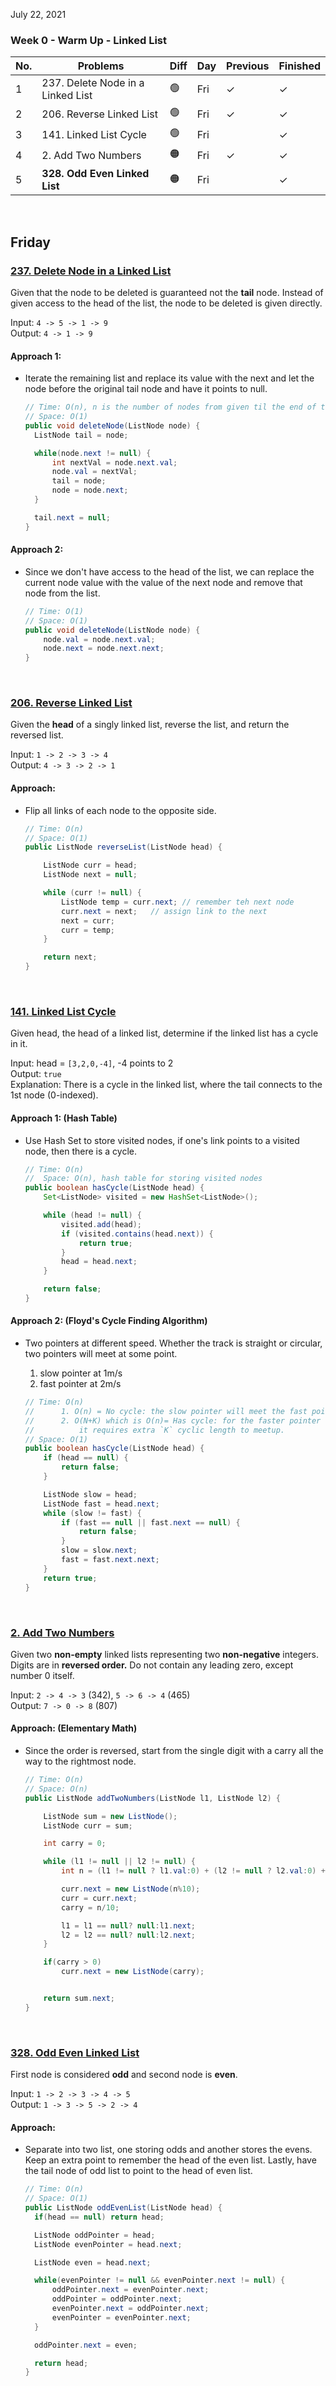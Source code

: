 July 22, 2021

### Week 0 - Warm Up - Linked List

| No. | Problems                          | Diff | Day | Previous | Finished |
| --- | --------------------------------- | ---- | --- | -------- | -------- |
| 1   | 237. Delete Node in a Linked List | 🟢   | Fri | &check;  | &check;  |
| 2   | 206. Reverse Linked List          | 🟢   | Fri | &check;  | &check;  |
| 3   | 141. Linked List Cycle            | 🟢   | Fri |          | &check;  |
| 4   | 2. Add Two Numbers                | 🟠   | Fri | &check;  | &check;  |
| 5   | **328. Odd Even Linked List**     | 🟠   | Fri |          | &check;  |

<br>

## Friday

### [237. Delete Node in a Linked List](https://leetcode.com/problems/delete-node-in-a-linked-list/)

Given that the node to be deleted is guaranteed not the **tail** node. Instead of given access to the head of the list, the node to be deleted is given directly.

Input: `4 -> 5 -> 1 -> 9`  
Output: `4 -> 1 -> 9`

#### Approach 1:

- Iterate the remaining list and replace its value with the next and let the node before the original tail node and have it points to null.

  ```java
  // Time: O(n), n is the number of nodes from given til the end of the list
  // Space: O(1)
  public void deleteNode(ListNode node) {
    ListNode tail = node;

    while(node.next != null) {
        int nextVal = node.next.val;
        node.val = nextVal;
        tail = node;
        node = node.next;
    }

    tail.next = null;
  }
  ```

#### Approach 2:

- Since we don't have access to the head of the list, we can replace the current node value with the value of the next node and remove that node from the list.

  ```java
  // Time: O(1)
  // Space: O(1)
  public void deleteNode(ListNode node) {
      node.val = node.next.val;
      node.next = node.next.next;
  }
  ```

<br>

### [206. Reverse Linked List](https://leetcode.com/problems/reverse-linked-list/)

Given the **head** of a singly linked list, reverse the list, and return the reversed list.

Input: `1 -> 2 -> 3 -> 4`  
Output: `4 -> 3 -> 2 -> 1`

#### Approach:

- Flip all links of each node to the opposite side.

  ```java
  // Time: O(n)
  // Space: O(1)
  public ListNode reverseList(ListNode head) {

      ListNode curr = head;
      ListNode next = null;

      while (curr != null) {
          ListNode temp = curr.next; // remember teh next node
          curr.next = next;   // assign link to the next
          next = curr;
          curr = temp;
      }

      return next;
  }
  ```

<br>

### [141. Linked List Cycle](https://leetcode.com/problems/linked-list-cycle/)

Given head, the head of a linked list, determine if the linked list has a cycle in it.

Input: head = `[3,2,0,-4]`, -4 points to 2  
Output: `true`  
Explanation: There is a cycle in the linked list, where the tail connects to the 1st node (0-indexed).

#### Approach 1: (Hash Table)

- Use Hash Set to store visited nodes, if one's link points to a visited node, then there is a cycle.

  ```java
  // Time: O(n)
  //  Space: O(n), hash table for storing visited nodes
  public boolean hasCycle(ListNode head) {
      Set<ListNode> visited = new HashSet<ListNode>();

      while (head != null) {
          visited.add(head);
          if (visited.contains(head.next)) {
              return true;
          }
          head = head.next;
      }

      return false;
  }
  ```

#### Approach 2: (Floyd's Cycle Finding Algorithm)

- Two pointers at different speed. Whether the track is straight or circular, two pointers will meet at some point.

  1. slow pointer at 1m/s
  2. fast pointer at 2m/s

  ```java
  // Time: O(n)
  //      1. O(n) = No cycle: the slow pointer will meet the fast pointer at end of the list
  //      2. O(N+K) which is O(n)= Has cycle: for the faster pointer to catch up with the slow pointer,
  //          it requires extra `K` cyclic length to meetup.
  // Space: O(1)
  public boolean hasCycle(ListNode head) {
      if (head == null) {
          return false;
      }

      ListNode slow = head;
      ListNode fast = head.next;
      while (slow != fast) {
          if (fast == null || fast.next == null) {
              return false;
          }
          slow = slow.next;
          fast = fast.next.next;
      }
      return true;
  }
  ```

<br>

### [2. Add Two Numbers](https://leetcode.com/problems/add-two-numbers/)

Given two **non-empty** linked lists representing two **non-negative** integers. Digits are in **reversed order.** Do not contain any leading zero, except number 0 itself.

Input: `2 -> 4 -> 3` (342), `5 -> 6 -> 4` (465)  
Output: `7 -> 0 -> 8` (807)

#### Approach: (Elementary Math)

- Since the order is reversed, start from the single digit with a carry all the way to the rightmost node.

  ```java
  // Time: O(n)
  // Space: O(n)
  public ListNode addTwoNumbers(ListNode l1, ListNode l2) {

      ListNode sum = new ListNode();
      ListNode curr = sum;

      int carry = 0;

      while (l1 != null || l2 != null) {
          int n = (l1 != null ? l1.val:0) + (l2 != null ? l2.val:0) + carry;

          curr.next = new ListNode(n%10);
          curr = curr.next;
          carry = n/10;

          l1 = l1 == null? null:l1.next;
          l2 = l2 == null? null:l2.next;
      }

      if(carry > 0)
          curr.next = new ListNode(carry);


      return sum.next;
  }
  ```

<br>

### [328. Odd Even Linked List](https://leetcode.com/problems/odd-even-linked-list/)

First node is considered **odd** and second node is **even**.

Input: `1 -> 2 -> 3 -> 4 -> 5`  
Output: `1 -> 3 -> 5 -> 2 -> 4`

#### Approach:

- Separate into two list, one storing odds and another stores the evens. Keep an extra point to remember the head of the even list. Lastly, have the tail node of odd list to point to the head of even list.

  ```java
  // Time: O(n)
  // Space: O(1)
  public ListNode oddEvenList(ListNode head) {
    if(head == null) return head;

    ListNode oddPointer = head;
    ListNode evenPointer = head.next;

    ListNode even = head.next;

    while(evenPointer != null && evenPointer.next != null) {
        oddPointer.next = evenPointer.next;
        oddPointer = oddPointer.next;
        evenPointer.next = oddPointer.next;
        evenPointer = evenPointer.next;
    }

    oddPointer.next = even;

    return head;
  }
  ```
